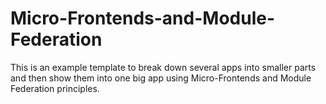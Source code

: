 # Micro-Frontends-and-Module-Federation
This is an example template to break down several apps into smaller parts and then show them into one big app using Micro-Frontends and Module Federation principles.
